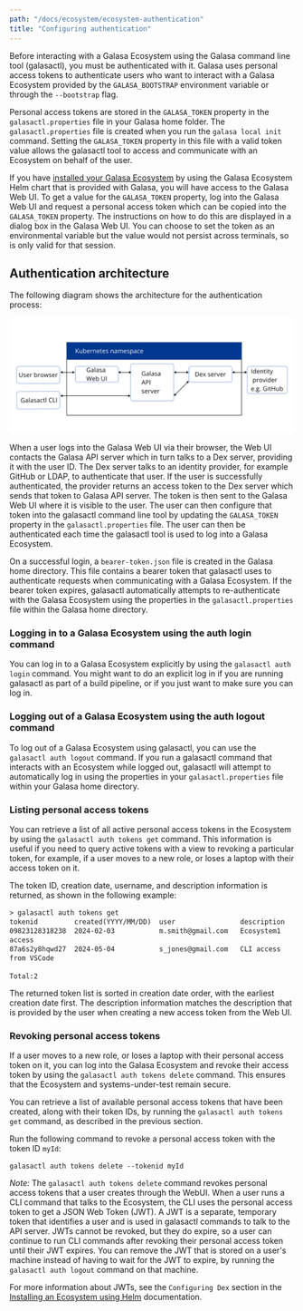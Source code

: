 ```yaml
---
path: "/docs/ecosystem/ecosystem-authentication"
title: "Configuring authentication"
---
```


Before interacting with a Galasa Ecosystem using the Galasa command line tool (galasactl), you must be authenticated with it. Galasa uses personal access tokens to authenticate users who want to interact with a Galasa Ecosystem provided by the `GALASA_BOOTSTRAP` environment variable or through the `--bootstrap` flag.


Personal access tokens are stored in the `GALASA_TOKEN` property in the `galasactl.properties` file in your Galasa home folder. The `galasactl.properties` file is created when you run the `galasa local init` command. Setting the `GALASA_TOKEN` property in this file with a valid token value allows the galasactl tool to access and communicate with an Ecosystem on behalf of the user. 


If you have [installed your Galasa Ecosystem](../ecosystem/ecosystem-installing-k8s) by using the Galasa Ecosystem Helm chart that is provided with Galasa, you will have access to the Galasa Web UI. To get a value for the `GALASA_TOKEN` property, log into the Galasa Web UI and request a personal access token which can be copied into the `GALASA_TOKEN` property. The instructions on how to do this are displayed in a dialog box in the Galasa Web UI. You can choose to set the token as an environmental variable but the value would not persist across terminals, so is only valid for that session.

## Authentication architecture

The following diagram shows the architecture for the authentication process:

![Galasa ecosystem architecture:](ecosystem-cluster-auth.svg)


When a user logs into the Galasa Web UI via their browser, the Web UI contacts the Galasa API server which in turn talks to a Dex server, providing it with the user ID. The Dex server talks to an identity provider, for example GitHub or LDAP, to authenticate that user. If the user is successfully authenticated, the provider returns an access token to the Dex server which sends that token to Galasa API server. The token is then sent to the Galasa Web UI where it is visible to the user. The user can then configure that token into the galasactl command line tool by updating the `GALASA_TOKEN` property in the `galasactl.properties` file. The user can then be authenticated each time the galasactl tool is used to log into a Galasa Ecosystem. 

On a successful login, a `bearer-token.json` file is created in the Galasa home directory. This file contains a bearer token that galasactl uses to authenticate requests when communicating with a Galasa Ecosystem. If the bearer token expires, galasactl automatically attempts to re-authenticate with the Galasa Ecosystem using the properties in the `galasactl.properties` file within the Galasa home directory. 



### Logging in to a Galasa Ecosystem using the auth login command

You can log in to a Galasa Ecosystem explicitly by using the `galasactl auth login` command. You might want to do an explicit log in if you are running galasactl as part of a build pipeline, or if you just want to make sure you can log in.


### Logging out of a Galasa Ecosystem using the auth logout command

To log out of a Galasa Ecosystem using galasactl, you can use the `galasactl auth logout` command. If you run a galasactl command that interacts with an Ecosystem while logged out, galasactl will attempt to automatically log in using the properties in your `galasactl.properties` file within your Galasa home directory.


### Listing personal access tokens

You can retrieve a list of all active personal access tokens in the Ecosystem by using the `galasactl auth tokens get` command. This information is useful if you need to query active tokens with a view to revoking a particular token, for example, if a user moves to a new role, or loses a laptop with their access token on it.

The token ID, creation date, username, and description information is returned, as shown in the following example:

```console
> galasactl auth tokens get 
tokenid         created(YYYY/MM/DD)  user                description
09823128318238  2024-02-03           m.smith@gmail.com   Ecosystem1 access 
87a6s2y8hqwd27  2024-05-04           s_jones@gmail.com   CLI access from VSCode

Total:2
```

The returned token list is sorted in creation date order, with the earliest creation date first. The description information matches the description that is provided by the user when creating a new access token from the Web UI.


### Revoking personal access tokens

If a user moves to a new role, or loses a laptop with their personal access token on it, you can log into the Galasa Ecosystem and revoke their access token by using the `galasactl auth tokens delete` command. This ensures that the Ecosystem and systems-under-test remain secure.

You can retrieve a list of available personal access tokens that have been created, along with their token IDs, by running the `galasactl auth tokens get` command, as described in the previous section. 


Run the following command to revoke a personal access token with the token ID `myId`:

```
galasactl auth tokens delete --tokenid myId
```

*Note:* The `galasactl auth tokens delete` command revokes personal access tokens that a user creates through the WebUI. When a user runs a CLI command that talks to the Ecosystem, the CLI uses the personal access token to get a JSON Web Token (JWT). A JWT is a separate, temporary token that identifies a user and is used in galasactl commands to talk to the API server. JWTs cannot be revoked, but they do expire, so a user can continue to run CLI commands after revoking their personal access token until their JWT expires. You can remove the JWT that is stored on a user's machine instead of having to wait for the JWT to expire, by running the `galasactl auth logout` command on that machine.

For more information about JWTs, see the `Configuring Dex` section in the [Installing an Ecosystem using Helm](ecosystem-installing-k8s) documentation.







